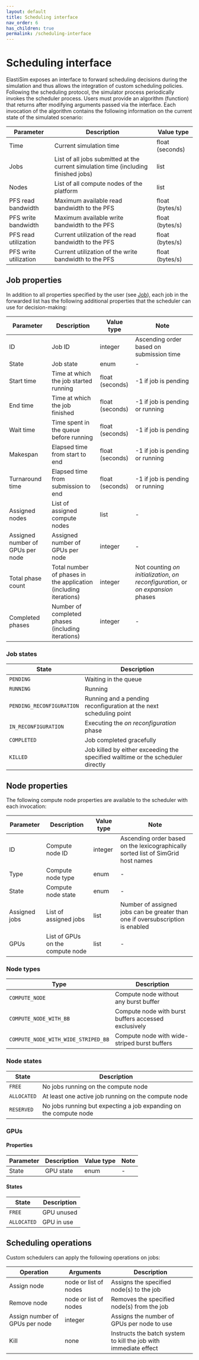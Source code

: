 ```yaml
---
layout: default
title: Scheduling interface
nav_order: 6
has_children: true
permalink: /scheduling-interface
---
```


# Scheduling interface

ElastiSim exposes an interface to forward scheduling decisions during the simulation and thus allows the integration of custom scheduling policies. Following the scheduling protocol, the simulator process periodically invokes the scheduler process. Users must provide an algorithm (function) that returns after modifying arguments passed via the interface. Each invocation of the algorithm contains the following information on the current state of the simulated scenario:

| Parameter             | Description                                                                         | Value type      |
|-----------------------|-------------------------------------------------------------------------------------|-----------------|
| Time                  | Current simulation time                                                             | float (seconds) |
| Jobs                  | List of all jobs submitted at the current simulation time (including finished jobs) | list            |
| Nodes                 | List of all compute nodes of the platform                                           | list            |
| PFS read bandwidth    | Maximum available read bandwidth to the PFS                                         | float (bytes/s) |
| PFS write bandwidth   | Maximum available write bandwidth to the PFS                                        | float (bytes/s) |
| PFS read utilization  | Current utilization of the read bandwidth to the PFS                                | float (bytes/s) |
| PFS write utilization | Current utilization of the write bandwidth to the PFS                               | float (bytes/s) |

## Job properties

In addition to all properties specified by the user (see [Job](/workload/job)), each job in the forwarded list has the following additional properties that the scheduler can use for decision-making:

| Parameter                        | Description                                                      | Value type      | Note                                                                             |
|----------------------------------|------------------------------------------------------------------|-----------------|----------------------------------------------------------------------------------|
| ID                               | Job ID                                                           | integer         | Ascending order based on submission time                                         |
| State                            | Job state                                                        | enum            | -                                                                                |
| Start time                       | Time at which the job started running                            | float (seconds) | -1 if job is pending                                                             |
| End time                         | Time at which the job finished                                   | float (seconds) | -1 if job is pending or running                                                  |
| Wait time                        | Time spent in the queue before running                           | float (seconds) | -1 if job is pending                                                             |
| Makespan                         | Elapsed time from start to end                                   | float (seconds) | -1 if job is pending or running                                                  |
| Turnaround time                  | Elapsed time from submission to end                              | float (seconds) | -1 if job is pending or running                                                  |
| Assigned nodes                   | List of assigned compute nodes                                   | list            | -                                                                                |
| Assigned number of GPUs per node | Assigned number of GPUs per node                                 | integer         | -                                                                                |
| Total phase count                | Total number of phases in the application (including iterations) | integer         | Not counting *on initialization*, *on reconfiguration*, or *on expansion* phases |
| Completed phases                 | Number of completed phases (including iterations)                | integer         | -                                                                                |

### Job states

| State                       | Description                                                                     |
|-----------------------------|---------------------------------------------------------------------------------|
| ``PENDING``                 | Waiting in the queue                                                            |
| ``RUNNING``                 | Running                                                                         |
| ``PENDING_RECONFIGURATION`` | Running and a pending reconfiguration at the next scheduling point              |
| ``IN_RECONFIGURATION``      | Executing the *on reconfiguration* phase                                        |
| ``COMPLETED``               | Job completed gracefully                                                        |
| ``KILLED``                  | Job killed by either exceeding the specified walltime or the scheduler directly |


## Node properties

The following compute node properties are available to the scheduler with each invocation:

| Parameter     | Description                      | Value type | Note                                                                             |
|---------------|----------------------------------|------------|----------------------------------------------------------------------------------|
| ID            | Compute node ID                  | integer    | Ascending order based on the lexicographically sorted list of SimGrid host names |
| Type          | Compute node type                | enum       | -                                                                                |
| State         | Compute node state               | enum       | -                                                                                |
| Assigned jobs | List of assigned jobs            | list       | Number of assigned jobs can be greater than one if oversubscription is enabled   |
| GPUs          | List of GPUs on the compute node | list       | -                                                                                |

### Node types

| Type                                  | Description                                          |
|---------------------------------------|------------------------------------------------------|
| ``COMPUTE_NODE``                      | Compute node without any burst buffer                |
| ``COMPUTE_NODE_WITH_BB``              | Compute node with burst buffers accessed exclusively |
| ``COMPUTE_NODE_WITH_WIDE_STRIPED_BB`` | Compute node with wide-striped burst buffers         |

### Node states

| State         | Description                                                       |
|---------------|-------------------------------------------------------------------|
| ``FREE``      | No jobs running on the compute node                               |
| ``ALLOCATED`` | At least one active job running on the compute node               |
| ``RESERVED``  | No jobs running but expecting a job expanding on the compute node |

### GPUs

#### Properties

| Parameter | Description | Value type | Note |
|-----------|-------------|------------|------|
| State     | GPU state   | enum       | -    |

#### States

| State         | Description |
|---------------|-------------|
| ``FREE``      | GPU unused  |
| ``ALLOCATED`` | GPU in use  |

## Scheduling operations

Custom schedulers can apply the following operations on jobs:

| Operation                      | Arguments             | Description                                                      |
|--------------------------------|-----------------------|------------------------------------------------------------------|
| Assign node                    | node or list of nodes | Assigns the specified node(s) to the job                         |
| Remove node                    | node or list of nodes | Removes the specified node(s) from the job                       |
| Assign number of GPUs per node | integer               | Assigns the number of GPUs per node to use                       |
| Kill                           | none                  | Instructs the batch system to kill the job with immediate effect |
